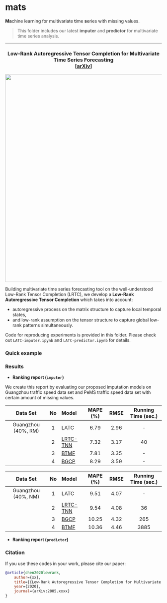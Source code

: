 # mats

**Ma**chine learning for multivariate **t**ime **s**eries with missing values.

> This folder includes our latest **imputer** and **predictor** for multivariate time series analysis.

-------------------------------------------

<h3 align='center'> Low-Rank Autoregressive Tensor Completion for Multivariate Time Series Forecasting<br>
    [<a href="https://arxiv.org/abs/2005">arXiv</a>] </h3>
   
<p align="center">
<img align="middle" src="https://github.com/xinychen/transdim/blob/master/images/predictor-explained.png" width="666" />
</p>

Building multivariate time series forecasting tool on the well-understood Low-Rank Tensor Completion (LRTC), we develop a **Low-Rank Autoregressive Tensor Completion** which takes into account:

- autoregressive process on the matrix structure to capture local temporal states,
- and low-rank assumption on the tensor structure to capture global low-rank patterns simultaneously.

Code for reproducing experiments is provided in this folder. Please check out `LATC-imputer.ipynb` and `LATC-predictor.ipynb` for details.

### Quick example

### Results

- **Ranking report (`imputer`)**

We create this report by evaluating our proposed imputation models on Guangzhou traffic speed data set and PeMS traffic speed data set with certain amount of missing values.

| Data Set |          No           | Model | MAPE (%) | RMSE | Running Time (sec.) |
| :------: | :-------------------: | :---- | :------: | :--: | :--------------: |
|Guangzhou (40%, RM) | 1 | LATC |   6.79   |   2.96   | - |
|                    | 2 | [LRTC-TNN](https://nbviewer.jupyter.org/github/xinychen/transdim/blob/master/experiments/Imputation-LRTC-TNN.ipynb)    |   7.32   |   3.17   | 40 |
|                    | 3 | [BTMF](https://nbviewer.jupyter.org/github/xinychen/transdim/blob/master/experiments/Imputation-BTMF.ipynb)    |   7.81   |   3.35   | - |
|                    | 4 | [BGCP](https://nbviewer.jupyter.org/github/xinychen/transdim/blob/master/experiments/Imputation-BGCP.ipynb)    |   8.29   |   3.59   | - |

| Data Set |          No           | Model | MAPE (%) | RMSE | Running Time (sec.) |
| :------: | :-------------------: | :---- | :------: | :--: | :--------------: |
|Guangzhou (40%, NM) | 1 | LATC |   9.51   |   4.07   | - |
|                    | 2 | [LRTC-TNN](https://nbviewer.jupyter.org/github/xinychen/transdim/blob/master/experiments/Imputation-LRTC-TNN.ipynb)    |   9.54   |   4.08   | 36 |
|                    | 3 | [BGCP](https://nbviewer.jupyter.org/github/xinychen/transdim/blob/master/experiments/Imputation-BGCP.ipynb)    |   10.25   |   4.32   | 265 |
|                    | 4 | [BTMF](https://nbviewer.jupyter.org/github/xinychen/transdim/blob/master/experiments/Imputation-BTMF.ipynb)    |   10.36   |   4.46   | 3885 |


- **Ranking report (`predictor`)**


### Citation

If you use these codes in your work, please cite our paper:

```bibtex
@article{chen2020lowrank,
    author={xx},
    title={{Low-Rank Autoregressive Tensor Completion for Multivariate Time Series Forecasting}},
    year={2020},
    journal={arXiv:2005.xxxx}
}
```
